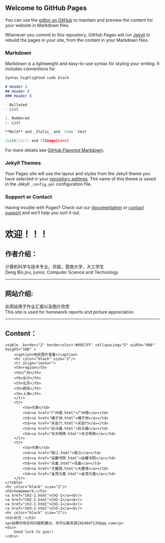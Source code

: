 ## Welcome to GitHub Pages

You can use the [editor on GitHub](https://github.com/bin-d/a/edit/gh-pages/index.md) to maintain and preview the content for your website in Markdown files.

Whenever you commit to this repository, GitHub Pages will run [Jekyll](https://jekyllrb.com/) to rebuild the pages in your site, from the content in your Markdown files.

### Markdown

Markdown is a lightweight and easy-to-use syntax for styling your writing. It includes conventions for

```markdown
Syntax highlighted code block

# Header 1
## Header 2
### Header 3

- Bulleted
- List

1. Numbered
2. List

**Bold** and _Italic_ and `Code` text

[Link](url) and ![Image](src)
```

For more details see [GitHub Flavored Markdown](https://guides.github.com/features/mastering-markdown/).

### Jekyll Themes

Your Pages site will use the layout and styles from the Jekyll theme you have selected in your [repository settings](https://github.com/bin-d/a/settings). The name of this theme is saved in the Jekyll `_config.yml` configuration file.

### Support or Contact

Having trouble with Pages? Check out our [documentation](https://docs.github.com/categories/github-pages-basics/) or [contact support](https://github.com/contact) and we’ll help you sort it out.
<!doctype html>
<html>
<head>
<meta charset="utf-8">
	 <link rel="stylesheet" href="reset.css" />
<title>邓斌的私人网站</title>
</head>

<body background ="image/u=2052710590,2588908832&fm=26&gp=0.jpg"  >
	<h1>欢迎！！！</h1>
<h2>作者介绍：</h2>
计算机科学与技术专业，邓斌，暨南大学，大三学生<br/>
	Deng Bin,jnu, junior, Computer Science and Technology
	<hr color="black" size="2"/>
	<h2>网站介绍:</h2>
	此网站用于作业汇报以及图片欣赏<br/>
	This site is used for homework reports and picture appreciation
	<hr color="black" size="2"/>
<h2>Content：</h2>

	<table  border="2" bordercolor="#99CCFF" cellspacing="5" width="400" height="100" >
		<caption>地区图片查看</caption>
		<hr color="black" size="2"/>
		<tr align="center">
		<th>region</th>
		<th>广州</th>
		<th>长沙</th>
		<th>北京</th>
		<th>西安</th>
		<th>上海</th>
		</tr>
		<tr>
			<td>代表</td>
			<td><a href="广州塔.html">广州塔</a></td>
			<td><a href="橘子洲.html">橘子洲</a></td>
			<td><a href="天安门.html">天安门</a></td>
			<td><a href="兵马俑.html">兵马俑</a></td>
			<td><a href="东方明珠.html">东方明珠</a></td>
		</tr>
		<tr>
			<td>代表</td>
			<td><a href="珠江.html">珠江</a></td>
			<td><a href="岳麓书院.html">岳麓书院</a></td>
			<td><a href="鸟巢.html">鸟巢</a></td>
			<td><a href="大雁塔.html">大雁塔</a></td>
			<td><a href="金茂大厦.html">金茂大厦</a></td>
		</tr>
	</table>
	<hr color="black" size="2"/>
	<h2>homewwork:</h2>
	<a href="CH2-1.html">CH2-1</a><br/>
	<a href="CH2-2.html">CH2-2</a><br/>
	<a href="ch3-1.html">CH3-1</a><br/>
	<a href="CH3-2.html">Ch3-2</a><br/>
	<hr color="black" size="2"/>
	<h3>补充：</h3>
	<p>如果你有任何问题和建议，你可以联系我2924947135@qq.com</p>
	<div>
		Good luck to you!!
	</div>
</body>
</html>
